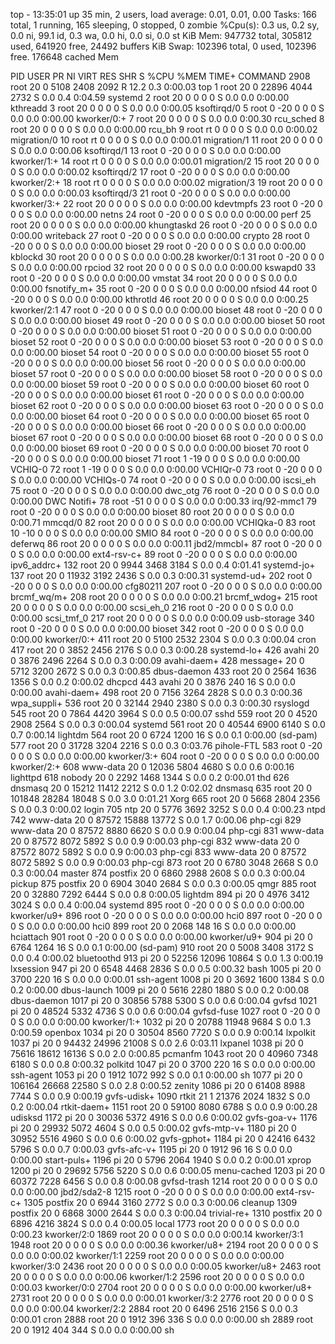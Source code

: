 top - 13:35:01 up 35 min,  2 users,  load average: 0.01, 0.01, 0.00
Tasks: 166 total,   1 running, 165 sleeping,   0 stopped,   0 zombie
%Cpu(s):  0.3 us,  0.2 sy,  0.0 ni, 99.1 id,  0.3 wa,  0.0 hi,  0.0 si,  0.0 st
KiB Mem:    947732 total,   305812 used,   641920 free,    24492 buffers
KiB Swap:   102396 total,        0 used,   102396 free.   176648 cached Mem

  PID USER      PR  NI    VIRT    RES    SHR S  %CPU %MEM     TIME+ COMMAND
 2908 root      20   0    5108   2408   2092 R  12.2  0.3   0:00.03 top
    1 root      20   0   22896   4044   2732 S   0.0  0.4   0:04.59 systemd
    2 root      20   0       0      0      0 S   0.0  0.0   0:00.00 kthreadd
    3 root      20   0       0      0      0 S   0.0  0.0   0:00.05 ksoftirqd/0
    5 root       0 -20       0      0      0 S   0.0  0.0   0:00.00 kworker/0:+
    7 root      20   0       0      0      0 S   0.0  0.0   0:00.30 rcu_sched
    8 root      20   0       0      0      0 S   0.0  0.0   0:00.00 rcu_bh
    9 root      rt   0       0      0      0 S   0.0  0.0   0:00.02 migration/0
   10 root      rt   0       0      0      0 S   0.0  0.0   0:00.01 migration/1
   11 root      20   0       0      0      0 S   0.0  0.0   0:00.06 ksoftirqd/1
   13 root       0 -20       0      0      0 S   0.0  0.0   0:00.00 kworker/1:+
   14 root      rt   0       0      0      0 S   0.0  0.0   0:00.01 migration/2
   15 root      20   0       0      0      0 S   0.0  0.0   0:00.02 ksoftirqd/2
   17 root       0 -20       0      0      0 S   0.0  0.0   0:00.00 kworker/2:+
   18 root      rt   0       0      0      0 S   0.0  0.0   0:00.02 migration/3
   19 root      20   0       0      0      0 S   0.0  0.0   0:00.03 ksoftirqd/3
   21 root       0 -20       0      0      0 S   0.0  0.0   0:00.00 kworker/3:+
   22 root      20   0       0      0      0 S   0.0  0.0   0:00.00 kdevtmpfs
   23 root       0 -20       0      0      0 S   0.0  0.0   0:00.00 netns
   24 root       0 -20       0      0      0 S   0.0  0.0   0:00.00 perf
   25 root      20   0       0      0      0 S   0.0  0.0   0:00.00 khungtaskd
   26 root       0 -20       0      0      0 S   0.0  0.0   0:00.00 writeback
   27 root       0 -20       0      0      0 S   0.0  0.0   0:00.00 crypto
   28 root       0 -20       0      0      0 S   0.0  0.0   0:00.00 bioset
   29 root       0 -20       0      0      0 S   0.0  0.0   0:00.00 kblockd
   30 root      20   0       0      0      0 S   0.0  0.0   0:00.28 kworker/0:1
   31 root       0 -20       0      0      0 S   0.0  0.0   0:00.00 rpciod
   32 root      20   0       0      0      0 S   0.0  0.0   0:00.00 kswapd0
   33 root       0 -20       0      0      0 S   0.0  0.0   0:00.00 vmstat
   34 root      20   0       0      0      0 S   0.0  0.0   0:00.00 fsnotify_m+
   35 root       0 -20       0      0      0 S   0.0  0.0   0:00.00 nfsiod
   44 root       0 -20       0      0      0 S   0.0  0.0   0:00.00 kthrotld
   46 root      20   0       0      0      0 S   0.0  0.0   0:00.25 kworker/2:1
   47 root       0 -20       0      0      0 S   0.0  0.0   0:00.00 bioset
   48 root       0 -20       0      0      0 S   0.0  0.0   0:00.00 bioset
   49 root       0 -20       0      0      0 S   0.0  0.0   0:00.00 bioset
   50 root       0 -20       0      0      0 S   0.0  0.0   0:00.00 bioset
   51 root       0 -20       0      0      0 S   0.0  0.0   0:00.00 bioset
   52 root       0 -20       0      0      0 S   0.0  0.0   0:00.00 bioset
   53 root       0 -20       0      0      0 S   0.0  0.0   0:00.00 bioset
   54 root       0 -20       0      0      0 S   0.0  0.0   0:00.00 bioset
   55 root       0 -20       0      0      0 S   0.0  0.0   0:00.00 bioset
   56 root       0 -20       0      0      0 S   0.0  0.0   0:00.00 bioset
   57 root       0 -20       0      0      0 S   0.0  0.0   0:00.00 bioset
   58 root       0 -20       0      0      0 S   0.0  0.0   0:00.00 bioset
   59 root       0 -20       0      0      0 S   0.0  0.0   0:00.00 bioset
   60 root       0 -20       0      0      0 S   0.0  0.0   0:00.00 bioset
   61 root       0 -20       0      0      0 S   0.0  0.0   0:00.00 bioset
   62 root       0 -20       0      0      0 S   0.0  0.0   0:00.00 bioset
   63 root       0 -20       0      0      0 S   0.0  0.0   0:00.00 bioset
   64 root       0 -20       0      0      0 S   0.0  0.0   0:00.00 bioset
   65 root       0 -20       0      0      0 S   0.0  0.0   0:00.00 bioset
   66 root       0 -20       0      0      0 S   0.0  0.0   0:00.00 bioset
   67 root       0 -20       0      0      0 S   0.0  0.0   0:00.00 bioset
   68 root       0 -20       0      0      0 S   0.0  0.0   0:00.00 bioset
   69 root       0 -20       0      0      0 S   0.0  0.0   0:00.00 bioset
   70 root       0 -20       0      0      0 S   0.0  0.0   0:00.00 bioset
   71 root       1 -19       0      0      0 S   0.0  0.0   0:00.00 VCHIQ-0
   72 root       1 -19       0      0      0 S   0.0  0.0   0:00.00 VCHIQr-0
   73 root       0 -20       0      0      0 S   0.0  0.0   0:00.00 VCHIQs-0
   74 root       0 -20       0      0      0 S   0.0  0.0   0:00.00 iscsi_eh
   75 root       0 -20       0      0      0 S   0.0  0.0   0:00.00 dwc_otg
   76 root       0 -20       0      0      0 S   0.0  0.0   0:00.00 DWC Notifi+
   78 root     -51   0       0      0      0 S   0.0  0.0   0:00.33 irq/92-mmc1
   79 root       0 -20       0      0      0 S   0.0  0.0   0:00.00 bioset
   80 root      20   0       0      0      0 S   0.0  0.0   0:00.71 mmcqd/0
   82 root      20   0       0      0      0 S   0.0  0.0   0:00.00 VCHIQka-0
   83 root      10 -10       0      0      0 S   0.0  0.0   0:00.00 SMIO
   84 root       0 -20       0      0      0 S   0.0  0.0   0:00.00 deferwq
   86 root      20   0       0      0      0 S   0.0  0.0   0:00.11 jbd2/mmcbl+
   87 root       0 -20       0      0      0 S   0.0  0.0   0:00.00 ext4-rsv-c+
   89 root       0 -20       0      0      0 S   0.0  0.0   0:00.00 ipv6_addrc+
  132 root      20   0    9944   3468   3184 S   0.0  0.4   0:01.41 systemd-jo+
  137 root      20   0   11932   3192   2436 S   0.0  0.3   0:00.31 systemd-ud+
  202 root       0 -20       0      0      0 S   0.0  0.0   0:00.00 cfg80211
  207 root       0 -20       0      0      0 S   0.0  0.0   0:00.00 brcmf_wq/m+
  208 root      20   0       0      0      0 S   0.0  0.0   0:00.21 brcmf_wdog+
  215 root      20   0       0      0      0 S   0.0  0.0   0:00.00 scsi_eh_0
  216 root       0 -20       0      0      0 S   0.0  0.0   0:00.00 scsi_tmf_0
  217 root      20   0       0      0      0 S   0.0  0.0   0:00.09 usb-storage
  340 root       0 -20       0      0      0 S   0.0  0.0   0:00.00 bioset
  342 root       0 -20       0      0      0 S   0.0  0.0   0:00.00 kworker/0:+
  411 root      20   0    5100   2532   2304 S   0.0  0.3   0:00.04 cron
  417 root      20   0    3852   2456   2176 S   0.0  0.3   0:00.28 systemd-lo+
  426 avahi     20   0    3876   2496   2264 S   0.0  0.3   0:00.09 avahi-daem+
  428 message+  20   0    5712   3200   2672 S   0.0  0.3   0:00.85 dbus-daemon
  433 root      20   0    2564   1636   1356 S   0.0  0.2   0:00.02 dhcpcd
  443 avahi     20   0    3876    240     16 S   0.0  0.0   0:00.00 avahi-daem+
  498 root      20   0    7156   3264   2828 S   0.0  0.3   0:00.36 wpa_suppli+
  536 root      20   0   32144   2940   2380 S   0.0  0.3   0:00.30 rsyslogd
  545 root      20   0    7864   4420   3964 S   0.0  0.5   0:00.07 sshd
  559 root      20   0    4520   2908   2564 S   0.0  0.3   0:00.04 systemd
  561 root      20   0   40544   6900   6140 S   0.0  0.7   0:00.14 lightdm
  564 root      20   0    6724   1200     16 S   0.0  0.1   0:00.00 (sd-pam)
  577 root      20   0   31728   3204   2216 S   0.0  0.3   0:03.76 pihole-FTL
  583 root       0 -20       0      0      0 S   0.0  0.0   0:00.00 kworker/3:+
  604 root       0 -20       0      0      0 S   0.0  0.0   0:00.00 kworker/2:+
  608 www-data  20   0   12036   5804   4680 S   0.0  0.6   0:00.16 lighttpd
  618 nobody    20   0    2292   1468   1344 S   0.0  0.2   0:00.01 thd
  626 dnsmasq   20   0   15212  11412   2212 S   0.0  1.2   0:02.02 dnsmasq
  635 root      20   0  101848  28284  18048 S   0.0  3.0   0:01.21 Xorg
  665 root      20   0    5668   2804   2356 S   0.0  0.3   0:00.02 login
  705 ntp       20   0    5776   3692   3252 S   0.0  0.4   0:00.23 ntpd
  742 www-data  20   0   87572  15888  13772 S   0.0  1.7   0:00.06 php-cgi
  829 www-data  20   0   87572   8880   6620 S   0.0  0.9   0:00.04 php-cgi
  831 www-data  20   0   87572   8072   5892 S   0.0  0.9   0:00.03 php-cgi
  832 www-data  20   0   87572   8072   5892 S   0.0  0.9   0:00.03 php-cgi
  833 www-data  20   0   87572   8072   5892 S   0.0  0.9   0:00.03 php-cgi
  873 root      20   0    6780   3048   2668 S   0.0  0.3   0:00.04 master
  874 postfix   20   0    6860   2988   2608 S   0.0  0.3   0:00.04 pickup
  875 postfix   20   0    6904   3040   2684 S   0.0  0.3   0:00.05 qmgr
  885 root      20   0   32880   7292   6444 S   0.0  0.8   0:00.05 lightdm
  894 pi        20   0    4976   3412   3024 S   0.0  0.4   0:00.04 systemd
  895 root       0 -20       0      0      0 S   0.0  0.0   0:00.00 kworker/u9+
  896 root       0 -20       0      0      0 S   0.0  0.0   0:00.00 hci0
  897 root       0 -20       0      0      0 S   0.0  0.0   0:00.00 hci0
  899 root      20   0    2068    148     16 S   0.0  0.0   0:00.00 hciattach
  901 root       0 -20       0      0      0 S   0.0  0.0   0:00.00 kworker/u9+
  904 pi        20   0    6764   1264     16 S   0.0  0.1   0:00.00 (sd-pam)
  910 root      20   0    5008   3408   3172 S   0.0  0.4   0:00.02 bluetoothd
  913 pi        20   0   52256  12096  10864 S   0.0  1.3   0:00.19 lxsession
  947 pi        20   0    6548   4468   2836 S   0.0  0.5   0:00.32 bash
 1005 pi        20   0    3700    220     16 S   0.0  0.0   0:00.01 ssh-agent
 1008 pi        20   0    3692   1600   1384 S   0.0  0.2   0:00.00 dbus-launch
 1009 pi        20   0    5616   2280   1880 S   0.0  0.2   0:00.08 dbus-daemon
 1017 pi        20   0   30856   5788   5300 S   0.0  0.6   0:00.04 gvfsd
 1021 pi        20   0   48524   5332   4736 S   0.0  0.6   0:00.04 gvfsd-fuse
 1027 root       0 -20       0      0      0 S   0.0  0.0   0:00.00 kworker/1:+
 1032 pi        20   0   20788  11948   9684 S   0.0  1.3   0:00.59 openbox
 1034 pi        20   0   30504   8560   7720 S   0.0  0.9   0:00.14 lxpolkit
 1037 pi        20   0   94432  24996  21008 S   0.0  2.6   0:03.11 lxpanel
 1038 pi        20   0   75616  18612  16136 S   0.0  2.0   0:00.85 pcmanfm
 1043 root      20   0   40960   7348   6180 S   0.0  0.8   0:00.32 polkitd
 1047 pi        20   0    3700    220     16 S   0.0  0.0   0:00.00 ssh-agent
 1053 pi        20   0    1912   1072    992 S   0.0  0.1   0:00.00 sh
 1077 pi        20   0  106164  26668  22580 S   0.0  2.8   0:00.52 zenity
 1086 pi        20   0   61408   8988   7744 S   0.0  0.9   0:00.19 gvfs-udisk+
 1090 rtkit     21   1   21376   2024   1832 S   0.0  0.2   0:00.04 rtkit-daem+
 1151 root      20   0   59100   8080   6788 S   0.0  0.9   0:00.28 udisksd
 1172 pi        20   0   30036   5372   4916 S   0.0  0.6   0:00.02 gvfs-goa-v+
 1176 pi        20   0   29932   5072   4604 S   0.0  0.5   0:00.02 gvfs-mtp-v+
 1180 pi        20   0   30952   5516   4960 S   0.0  0.6   0:00.02 gvfs-gphot+
 1184 pi        20   0   42416   6432   5796 S   0.0  0.7   0:00.03 gvfs-afc-v+
 1195 pi        20   0    1912     96     16 S   0.0  0.0   0:00.00 start-puls+
 1196 pi        20   0    5796   2064   1940 S   0.0  0.2   0:00.01 xprop
 1200 pi        20   0   29692   5756   5220 S   0.0  0.6   0:00.05 menu-cached
 1203 pi        20   0   60372   7228   6456 S   0.0  0.8   0:00.08 gvfsd-trash
 1214 root      20   0       0      0      0 S   0.0  0.0   0:00.00 jbd2/sda2-8
 1215 root       0 -20       0      0      0 S   0.0  0.0   0:00.00 ext4-rsv-c+
 1305 postfix   20   0    6944   3160   2772 S   0.0  0.3   0:00.06 cleanup
 1309 postfix   20   0    6868   3000   2644 S   0.0  0.3   0:00.04 trivial-re+
 1310 postfix   20   0    6896   4216   3824 S   0.0  0.4   0:00.05 local
 1773 root      20   0       0      0      0 S   0.0  0.0   0:00.23 kworker/2:0
 1869 root      20   0       0      0      0 S   0.0  0.0   0:00.14 kworker/3:1
 1948 root      20   0       0      0      0 S   0.0  0.0   0:00.36 kworker/u8+
 2194 root      20   0       0      0      0 S   0.0  0.0   0:00.02 kworker/1:1
 2259 root      20   0       0      0      0 S   0.0  0.0   0:00.00 kworker/3:0
 2436 root      20   0       0      0      0 S   0.0  0.0   0:00.05 kworker/u8+
 2463 root      20   0       0      0      0 S   0.0  0.0   0:00.06 kworker/1:2
 2596 root      20   0       0      0      0 S   0.0  0.0   0:00.03 kworker/0:0
 2704 root      20   0       0      0      0 S   0.0  0.0   0:00.00 kworker/u8+
 2731 root      20   0       0      0      0 S   0.0  0.0   0:00.01 kworker/3:2
 2776 root      20   0       0      0      0 S   0.0  0.0   0:00.04 kworker/2:2
 2884 root      20   0    6496   2516   2156 S   0.0  0.3   0:00.01 cron
 2888 root      20   0    1912    396    336 S   0.0  0.0   0:00.00 sh
 2889 root      20   0    1912    404    344 S   0.0  0.0   0:00.00 sh

